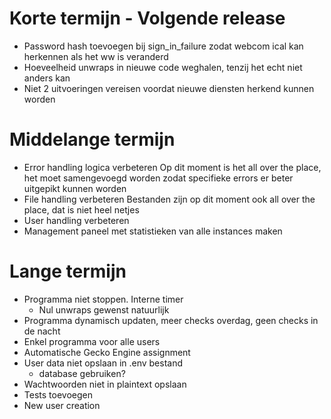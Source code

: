 # Korte termijn - Volgende release
- Password hash toevoegen bij sign_in_failure zodat webcom ical kan herkennen als het ww is veranderd
- Hoeveelheid unwraps in nieuwe code weghalen, tenzij het echt niet anders kan
- Niet 2 uitvoeringen vereisen voordat nieuwe diensten herkend kunnen worden

# Middelange termijn
- Error handling logica verbeteren
    Op dit moment is het all over the place, het moet samengevoegd worden zodat specifieke errors er beter uitgepikt kunnen worden
- File handling verbeteren
    Bestanden zijn op dit moment ook all over the place, dat is niet heel netjes
- User handling verbeteren
- Management paneel met statistieken van alle instances maken

# Lange termijn
- Programma niet stoppen. Interne timer
    - Nul unwraps gewenst natuurlijk
- Programma dynamisch updaten, meer checks overdag, geen checks in de nacht
- Enkel programma voor alle users
- Automatische Gecko Engine assignment
- User data niet opslaan in .env bestand
    - database gebruiken?
- Wachtwoorden niet in plaintext opslaan
- Tests toevoegen
- New user creation
